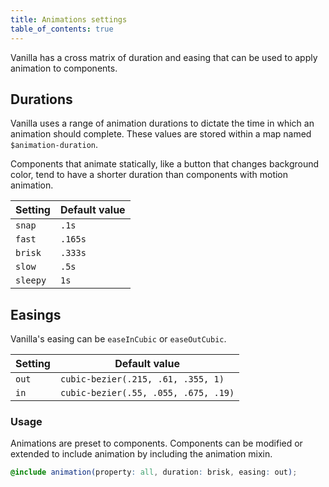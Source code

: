 ```yaml
---
title: Animations settings
table_of_contents: true
---
```


Vanilla has a cross matrix of duration and easing that can be used to apply
animation to components.

## Durations

Vanilla uses a range of animation durations to dictate the time in which an
animation should complete. These values are stored within a map named
`$animation-duration`.

Components that animate statically, like a button that changes background
color, tend to have a shorter duration than components with motion
animation.

Setting  | Default value
 ------------- | -------------
`snap`   | `.1s`
`fast`   | `.165s`
`brisk`   | `.333s`
`slow`   | `.5s`
`sleepy`   | `1s`

## Easings

Vanilla's easing can be `easeInCubic` or `easeOutCubic`.

Setting  | Default value
 ------------- | -------------
`out`   | `cubic-bezier(.215, .61, .355, 1)`
`in`   | `cubic-bezier(.55, .055, .675, .19)`

### Usage

Animations are preset to components. Components can be modified or extended to
include animation by including the animation mixin.

```scss
@include animation(property: all, duration: brisk, easing: out);
```
